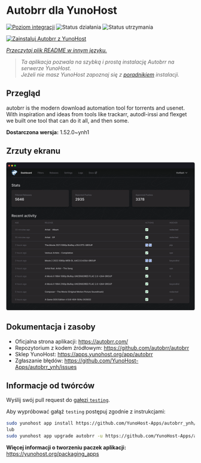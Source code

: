 <!--
To README zostało automatycznie wygenerowane przez <https://github.com/YunoHost/apps/tree/master/tools/readme_generator>
Nie powinno być ono edytowane ręcznie.
-->

# Autobrr dla YunoHost

[![Poziom integracji](https://apps.yunohost.org/badge/integration/autobrr)](https://ci-apps.yunohost.org/ci/apps/autobrr/)
![Status działania](https://apps.yunohost.org/badge/state/autobrr)
![Status utrzymania](https://apps.yunohost.org/badge/maintained/autobrr)

[![Zainstaluj Autobrr z YunoHost](https://install-app.yunohost.org/install-with-yunohost.svg)](https://install-app.yunohost.org/?app=autobrr)

*[Przeczytaj plik README w innym języku.](./ALL_README.md)*

> *Ta aplikacja pozwala na szybką i prostą instalację Autobrr na serwerze YunoHost.*  
> *Jeżeli nie masz YunoHost zapoznaj się z [poradnikiem](https://yunohost.org/install) instalacji.*

## Przegląd

autobrr is the modern download automation tool for torrents and usenet. With inspiration and ideas from tools like trackarr, autodl-irssi and flexget we built one tool that can do it all, and then some.

**Dostarczona wersja:** 1.52.0~ynh1

## Zrzuty ekranu

![Zrzut ekranu z Autobrr](./doc/screenshots/autobrr-front.png)

## Dokumentacja i zasoby

- Oficjalna strona aplikacji: <https://autobrr.com/>
- Repozytorium z kodem źródłowym: <https://github.com/autobrr/autobrr>
- Sklep YunoHost: <https://apps.yunohost.org/app/autobrr>
- Zgłaszanie błędów: <https://github.com/YunoHost-Apps/autobrr_ynh/issues>

## Informacje od twórców

Wyślij swój pull request do [gałęzi `testing`](https://github.com/YunoHost-Apps/autobrr_ynh/tree/testing).

Aby wypróbować gałąź `testing` postępuj zgodnie z instrukcjami:

```bash
sudo yunohost app install https://github.com/YunoHost-Apps/autobrr_ynh/tree/testing --debug
lub
sudo yunohost app upgrade autobrr -u https://github.com/YunoHost-Apps/autobrr_ynh/tree/testing --debug
```

**Więcej informacji o tworzeniu paczek aplikacji:** <https://yunohost.org/packaging_apps>
